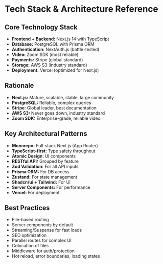 # Tech Stack & Architecture Reference

## Core Technology Stack
- **Frontend + Backend:** Next.js 14 with TypeScript
- **Database:** PostgreSQL with Prisma ORM
- **Authentication:** NextAuth.js (battle-tested)
- **Video:** Zoom SDK (most reliable)
- **Payments:** Stripe (global standard)
- **Storage:** AWS S3 (industry standard)
- **Deployment:** Vercel (optimized for Next.js)

## Rationale
- **Next.js:** Mature, scalable, stable, large community
- **PostgreSQL:** Reliable, complex queries
- **Stripe:** Global leader, best documentation
- **AWS S3:** Never goes down, industry standard
- **Zoom SDK:** Enterprise-grade, reliable video

## Key Architectural Patterns
- **Monorepo:** Full-stack Next.js (App Router)
- **TypeScript-first:** Type safety throughout
- **Atomic Design:** UI components
- **RESTful API:** Grouped by feature
- **Zod Validation:** For all API inputs
- **Prisma ORM:** For DB access
- **Zustand:** For state management
- **Shadcn/ui + Tailwind:** For UI
- **Server Components:** For performance
- **Vercel:** For deployment

## Best Practices
- File-based routing
- Server components by default
- Streaming/Suspense for fast loads
- SEO optimization
- Parallel routes for complex UI
- Colocation of files
- Middleware for auth/protection
- Hot reload, error boundaries, loading states 